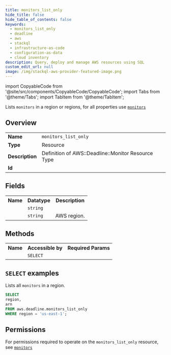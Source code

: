```yaml
---
title: monitors_list_only
hide_title: false
hide_table_of_contents: false
keywords:
  - monitors_list_only
  - deadline
  - aws
  - stackql
  - infrastructure-as-code
  - configuration-as-data
  - cloud inventory
description: Query, deploy and manage AWS resources using SQL
custom_edit_url: null
image: /img/stackql-aws-provider-featured-image.png
---
```


import CopyableCode from '@site/src/components/CopyableCode/CopyableCode';
import Tabs from '@theme/Tabs';
import TabItem from '@theme/TabItem';

Lists <code>monitors</code> in a region or regions, for all properties use <a href="/services/serviceName/monitors/"><code>monitors</code></a>

## Overview
<table>
<tbody>
<tr><td><b>Name</b></td><td><code>monitors_list_only</code></td></tr>
<tr><td><b>Type</b></td><td>Resource</td></tr>
<tr><td><b>Description</b></td><td>Definition of AWS::Deadline::Monitor Resource Type</td></tr>
<tr><td><b>Id</b></td><td><CopyableCode code="aws.deadline.monitors_list_only" /></td></tr>
</tbody>
</table>

## Fields
<table>
<tbody>
<tr><th>Name</th><th>Datatype</th><th>Description</th></tr><tr><td><CopyableCode code="arn" /></td><td><code>string</code></td><td></td></tr>
<tr><td><CopyableCode code="region" /></td><td><code>string</code></td><td>AWS region.</td></tr>
</tbody>
</table>

## Methods

<table>
<tbody>
  <tr>
    <th>Name</th>
    <th>Accessible by</th>
    <th>Required Params</th>
  </tr>
  <tr>
    <td><CopyableCode code="list_resources" /></td>
    <td><code>SELECT</code></td>
    <td><CopyableCode code="region" /></td>
  </tr>
</tbody>
</table>

## `SELECT` examples
Lists all <code>monitors</code> in a region.
```sql
SELECT
region,
arn
FROM aws.deadline.monitors_list_only
WHERE region = 'us-east-1';
```


## Permissions

For permissions required to operate on the <code>monitors_list_only</code> resource, see <a href="/services/deadline/monitors/#permissions"><code>monitors</code></a>

